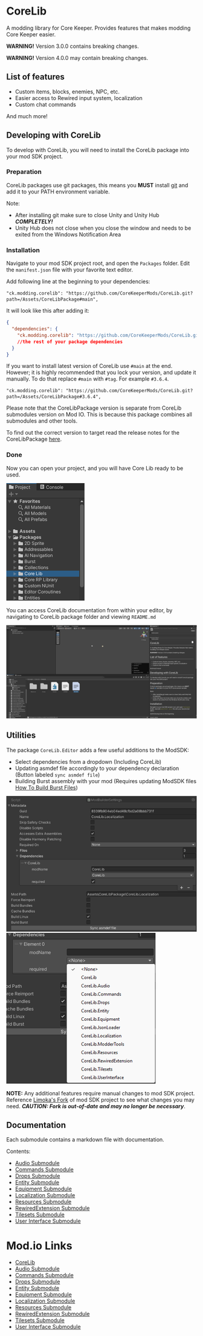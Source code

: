 ﻿# CoreLib
A modding library for Core Keeper. Provides features that makes modding Core Keeper easier.

**WARNING!** Version 3.0.0 contains breaking changes.

**WARNING!** Version 4.0.0 may contain breaking changes.

## List of features
- Custom items, blocks, enemies, NPC, etc.
- Easier access to Rewired input system, localization
- Custom chat commands

And much more!

## Developing with CoreLib
To develop with CoreLib, you will need to install the CoreLib package into your mod SDK project.

### Preparation
CoreLib packages use git packages, this means you **MUST** install [git](https://git-scm.com/download/win) and add it to your PATH environment variable.

Note:
- After installing git make sure to close Unity and Unity Hub ***COMPLETELY!***
- Unity Hub does not close when you close the window and needs to be exited from the Windows Notification Area

### Installation
Navigate to your mod SDK project root, and open the `Packages` folder. Edit the `manifest.json` file with your favorite text editor.

Add following line at the beginning to your dependencies:
```
"ck.modding.corelib": "https://github.com/CoreKeeperMods/CoreLib.git?path=/Assets/CoreLibPackage#main",
```
It will look like this after adding it:
```json
{
  "dependencies": {
    "ck.modding.corelib": "https://github.com/CoreKeeperMods/CoreLib.git?path=/Assets/CoreLibPackage#main",
    //the rest of your package dependencies
  }
}
```
If you want to install latest version of CoreLib use `#main` at the end. However; it is highly recommended that you lock your version, and update it manually. To do that replace `#main` with `#tag`. For example `#3.6.4`.
```
"ck.modding.corelib": "https://github.com/CoreKeeperMods/CoreLib.git?path=/Assets/CoreLibPackage#3.6.4",
```
Please note that the CoreLibPackage version is separate from CoreLib submodules version on Mod IO. This is because this package combines all submodules and other tools.

To find out the correct version to target read the release notes for the CoreLibPackage [here](https://github.com/CoreKeeperMods/CoreLib/releases).

### Done
Now you can open your project, and you will have Core Lib ready to be used.

![Unity Package Directory](../pics/package-directory.png)

You can access CoreLib documentation from within your editor, by navigating to CoreLib package folder and viewing `README.md`

![Unity Package Directory](../pics/corelib-readme.png)

## Utilities
The package `CoreLib.Editor` adds a few useful additions to the ModSDK:

- Select dependencies from a dropdown (Including CoreLib)
- Updating asmdef file accordingly to your dependency declaration (Button labeled `sync asmdef file`)
- Building Burst assembly with your mod (Requires updating ModSDK files [How To Build Burst Files](./HowToBuildBurst.md))

![CoreLib Meta Data](../pics/corelib-metadata.png)
![CoreLib Dependencies](../pics/corelib-dependencies.png)

**NOTE:** Any additional features require manual changes to mod SDK project. Reference [Limoka's Fork](https://github.com/limoka/CoreKeeperModSDK) of mod SDK project to see what changes you may need.
***CAUTION: Fork is out-of-date and may no longer be necessary***.

## Documentation
Each submodule contains a markdown file with documentation.

Contents:
- [Audio Submodule](../CoreLib.Audio/README.md)
- [Commands Submodule](../CoreLib.Commands/README.md)
- [Drops Submodule](../CoreLib.Drops/README.md)
- [Entity Submodule](../CoreLib.Entity/README.md)
- [Equipment Submodule](../CoreLib.Equipment/README.md)
- [Localization Submodule](../CoreLib.Localization/README.md)
- [Resources Submodule](../CoreLib.Resources/README.md)
- [RewiredExtension Submodule](../CoreLib.RewiredExtension/README.md)
- [Tilesets Submodule](../CoreLib.Tilesets/README.md)
- [User Interface Submodule](../CoreLib.UserInterface/README.md)

# Mod.io Links
- [CoreLib](https://mod.io/g/corekeeper/m/core-lib)
- [Audio Submodule](https://mod.io/g/corekeeper/m/corelibaudio)
- [Commands Submodule](https://mod.io/g/corekeeper/m/corelibcommands)
- [Drops Submodule](https://mod.io/g/corekeeper/m/corelibdrops)
- [Entity Submodule](https://mod.io/g/corekeeper/m/corelibentity)
- [Equipment Submodule](https://mod.io/g/corekeeper/m/corelibequipment)
- [Localization Submodule](https://mod.io/g/corekeeper/m/coreliblocalization)
- [Resources Submodule](https://mod.io/g/corekeeper/m/corelibresources)
- [RewiredExtension Submodule](https://mod.io/g/corekeeper/m/corelibrewiredextension)
- [Tilesets Submodule](https://mod.io/g/corekeeper/m/corelibtilesets)
- [User Interface Submodule](https://mod.io/g/corekeeper/m/corelib-userinterface)